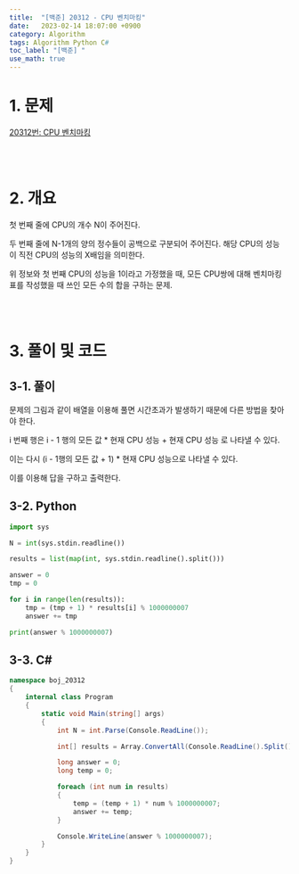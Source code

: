 ```yaml
---
title:  "[백준] 20312 - CPU 벤치마킹"
date:   2023-02-14 18:07:00 +0900
category: Algorithm
tags: Algorithm Python C#
toc_label: "[백준] "
use_math: true
---
```


# 1. 문제
[20312번: CPU 벤치마킹](https://www.acmicpc.net/problem/20312)

<br/>
<br/>

# 2. 개요
첫 번째 줄에 CPU의 개수 N이 주어진다.

두 번째 줄에 N-1개의 양의 정수들이 공백으로 구분되어 주어진다. 해당 CPU의 성능이 직전 CPU의 성능의 X배임을 의미한다.

위 정보와 첫 번째 CPU의 성능을 1이라고 가정했을 때, 모든 CPU쌍에 대해 벤치마킹 표를 작성했을 때 쓰인 모든 수의 합을 구하는 문제.

<br/>
<br/>

# 3. 풀이 및 코드
## 3-1. 풀이
문제의 그림과 같이 배열을 이용해 풀면 시간초과가 발생하기 때문에 다른 방법을 찾아야 한다.

i 번째 행은 i - 1 행의 모든 값 * 현재 CPU 성능 + 현재 CPU 성능 로 나타낼 수 있다.

이는 다시 (i - 1행의 모든 값 + 1) * 현재 CPU 성능으로 나타낼 수 있다.

이를 이용해 답을 구하고 출력한다.

## 3-2. Python

```python
import sys

N = int(sys.stdin.readline())

results = list(map(int, sys.stdin.readline().split()))

answer = 0
tmp = 0

for i in range(len(results)):
    tmp = (tmp + 1) * results[i] % 1000000007
    answer += tmp

print(answer % 1000000007)
```

## 3-3. C#

```csharp
namespace boj_20312
{
    internal class Program
    {
        static void Main(string[] args)
        {
            int N = int.Parse(Console.ReadLine());

            int[] results = Array.ConvertAll(Console.ReadLine().Split(), int.Parse);

            long answer = 0;
            long temp = 0;

            foreach (int num in results)
            {
                temp = (temp + 1) * num % 1000000007;
                answer += temp;
            }

            Console.WriteLine(answer % 1000000007);
        }
    }
}
```